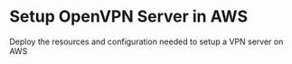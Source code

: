 # Setup OpenVPN Server in AWS
Deploy the resources and configuration needed to setup a VPN server on AWS
